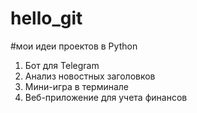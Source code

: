 # hello_git
#мои идеи проектов в Python
1. Бот для Telegram
2. Анализ новостных заголовков
3. Мини-игра в терминале
4. Веб-приложение для учета финансов
